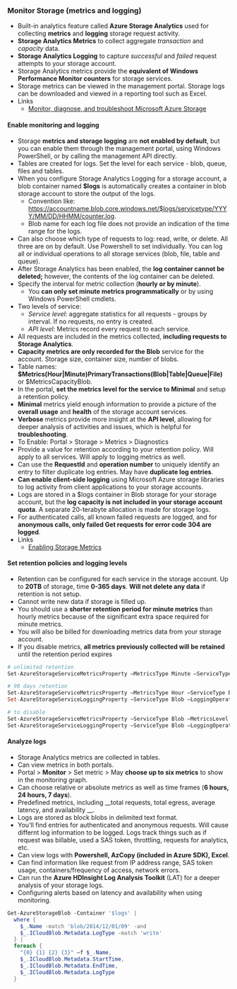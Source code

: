 ### Monitor Storage (metrics and logging)
  * Built-in analytics feature called __Azure Storage Analytics__ used for collecting __metrics__ and __logging__ storage request activity.
  * __Storage Analytics Metrics__ to collect aggregate _transaction_ and _capacity_ data.
  * __Storage Analytics Logging__ to capture _successful_ and _failed_ request attempts to your storage account.
  * Storage Analytics metrics provide the __equivalent of Windows Performance Monitor counters__ for storage services.
  * Storage metrics can be viewed in the management portal. Storage logs can be downloaded and viewed in a reporting tool such as Excel.
  * Links
    - [Monitor, diagnose, and troubleshoot Microsoft Azure Storage](https://azure.microsoft.com/en-us/documentation/articles/storage-monitoring-diagnosing-troubleshooting/)

#### Enable monitoring and logging
  * Storage __metrics and storage logging__ are __not enabled by default__, but you can enable them through the management portal, using Windows PowerShell, or by calling the management API directly.
  * Tables are created for logs. Set the level for each service - blob, queue, files and tables.
  * When you configure Storage Analytics Logging for a storage account, a blob container named __$logs__ is automatically creates a container in blob storage account to store the output of the logs.
    - Convention like: <https://accountname.blob.core.windows.net/$logs/servicetype/YYYY/MM/DD/HHMM/counter.log>.
    - Blob name for each log file does not provide an indication of the time range for the logs.
  * Can also choose which type of requests to log: read, write, or delete. All three are on by default. Use Powershell to set individually. You can log all or individual operations to all storage services (blob, file, table and queue).
  * After Storage Analytics has been enabled, the __log container cannot be deleted;__ however, the contents of the log container can be deleted.
  * Specify the interval for metric collection (__hourly or by minute__).
    - You __can only set minute metrics programmatically__ or by using Windows PowerShell cmdlets.
  * Two levels of service:
      - _Service level_: aggregate statistics for all requests - groups by interval. If no requests, no entry is created.
      - _API level_: Metrics record every request to each service.
  * All requests are included in the metrics collected, __including requests to Storage Analytics__.
  * __Capacity metrics are only recorded for the Blob__ service for the account. Storage size, container size, number of blobs.
  * Table names: __$Metrics(Hour|Minute)PrimaryTransactions(Blob|Table|Queue|File)__ or $MetricsCapacityBlob.
  * In the portal, __set the metrics level for the service to Minimal__ and setup a retention policy.
  * __Minimal__ metrics yield enough information to provide a picture of the __overall usage__ and __health__ of the storage account services.
  * __Verbose__ metrics provide more insight at the __API level__, allowing for deeper analysis of activities and issues, which is helpful for __troubleshooting__.
  * To Enable: Portal > Storage > Metrics > Diagnostics
  * Provide a value for retention according to your retention policy. Will apply to all services. Will apply to logging metrics as well.
  * Can use the __RequestId__ and __operation number__ to uniquely identify an entry to filter duplicate log entries. May have __duplicate log entries__.
  * __Can enable client-side logging__ using Microsoft Azure storage libraries to log activity from client applications to your storage accounts.
  * Logs are stored in a $logs container in Blob storage for your storage account, but the __log capacity is not included in your storage account quota__. A separate 20-terabyte allocation is made for storage logs. 
  * For authenticated calls, all known failed requests are logged, and for __anonymous calls, only failed Get requests for error code 304 are logged__.
  * Links
    - [Enabling Storage Metrics](https://msdn.microsoft.com/en-us/library/azure/dn782843.aspx)

#### Set retention policies and logging levels
  * Retention can be configured for each service in the storage account. Up to __20TB__ of storage, time __0-365 days__. __Will not delete any data__ if retention is not setup.
  * Cannot write new data if storage is filled up.
  * You should use a __shorter retention period for minute metrics__ than hourly metrics because of the significant extra space required for minute metrics.
  * You will also be billed for downloading metrics data from your storage account.
  * If you disable metrics, __all metrics previously collected will be retained__ until the retention period expires

  ```powershell
  # unlimited retention
  Set-AzureStorageServiceMetricsProperty –MetricsType Minute –ServiceType Blob –MetricsLevel Service –RetentionDays 0   
  
  # 90 days retention
  Set-AzureStorageServiceMetricsProperty –MetricsType Hour –ServiceType Blob –MetricsLevel ServiceAndApi –RetentionDays 90
  Set-AzureStorageServiceLoggingProperty –ServiceType Blob –LoggingOperations read,write,delete –RetentionDays 90

  # to disable
  Set-AzureStorageServiceMetricsProperty –ServiceType Blob –MetricsLevel None
  Set-AzureStorageServiceLoggingProperty –ServiceType Blob –LoggingOperations none
  ```

#### Analyze logs
  * Storage Analytics metrics are collected in tables.
  * Can view metrics in both portals.
  * Portal > __Monitor__ > Set metric > May __choose up to six metrics__ to show in the monitoring graph.
  * Can choose relative or absolute metrics as well as time frames (__6 hours, 24 hours, 7 days__).
  * Predefined metrics, including __total requests, total egress, average latency, and availability __.
  * Logs are stored as block blobs in delimited text format.
  * You’ll find entries for authenticated and anonymous requests. Will cause differnt log information to be logged. Logs track things such as if request was billable, used a SAS token, throttling, requests for analytics, etc.
  * Can view logs with __Powershell, AzCopy (included in Azure SDK), Excel__.
  * Can find information like request from IP address range, SAS token usage, containers/frequency of access, network errors.
  * Can run the __Azure HDInsight Log Analysis Toolkit__ (LAT) for a deeper analysis of your storage logs.
  * Configuring alerts based on latency and availability when using monitoring.

  ```powershell
  Get-AzureStorageBlob -Container '$logs' |
    where {
      $_.Name -match 'blob/2014/12/01/09' -and
      $_.ICloudBlob.Metadata.LogType -match 'write'
    } |
    foreach {
      "{0} {1} {2} {3}" –f $_.Name,
      $_.ICloudBlob.Metadata.StartTime,
      $_.ICloudBlob.Metadata.EndTime,
      $_.ICloudBlob.Metadata.LogType
    }
  ```

